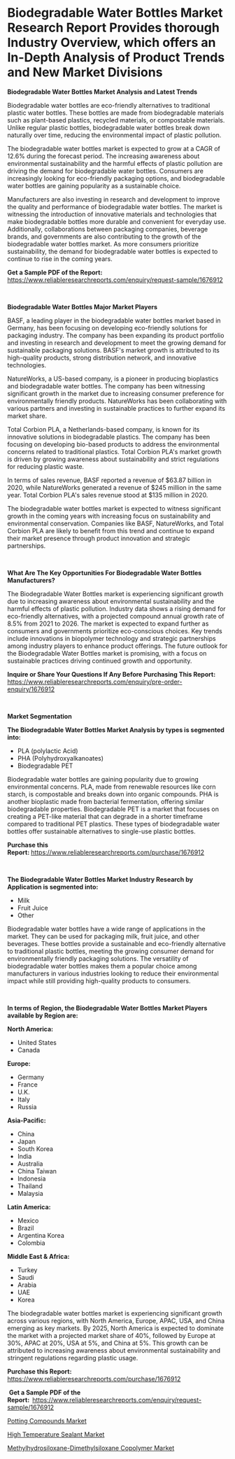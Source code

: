<p><h1>Biodegradable Water Bottles Market Research Report Provides thorough Industry Overview, which offers an In-Depth Analysis of Product Trends and New Market Divisions</h1></p><p><strong>Biodegradable Water Bottles Market Analysis and Latest Trends</strong></p>
<p><p>Biodegradable water bottles are eco-friendly alternatives to traditional plastic water bottles. These bottles are made from biodegradable materials such as plant-based plastics, recycled materials, or compostable materials. Unlike regular plastic bottles, biodegradable water bottles break down naturally over time, reducing the environmental impact of plastic pollution.</p><p>The biodegradable water bottles market is expected to grow at a CAGR of 12.6% during the forecast period. The increasing awareness about environmental sustainability and the harmful effects of plastic pollution are driving the demand for biodegradable water bottles. Consumers are increasingly looking for eco-friendly packaging options, and biodegradable water bottles are gaining popularity as a sustainable choice.</p><p>Manufacturers are also investing in research and development to improve the quality and performance of biodegradable water bottles. The market is witnessing the introduction of innovative materials and technologies that make biodegradable bottles more durable and convenient for everyday use. Additionally, collaborations between packaging companies, beverage brands, and governments are also contributing to the growth of the biodegradable water bottles market. As more consumers prioritize sustainability, the demand for biodegradable water bottles is expected to continue to rise in the coming years.</p></p>
<p><strong>Get a Sample PDF of the Report:&nbsp;</strong> <a href="https://www.reliableresearchreports.com/enquiry/request-sample/1676912">https://www.reliableresearchreports.com/enquiry/request-sample/1676912</a></p>
<p>&nbsp;</p>
<p><strong>Biodegradable Water Bottles Major Market Players</strong></p>
<p><p>BASF, a leading player in the biodegradable water bottles market based in Germany, has been focusing on developing eco-friendly solutions for packaging industry. The company has been expanding its product portfolio and investing in research and development to meet the growing demand for sustainable packaging solutions. BASF's market growth is attributed to its high-quality products, strong distribution network, and innovative technologies.</p><p>NatureWorks, a US-based company, is a pioneer in producing bioplastics and biodegradable water bottles. The company has been witnessing significant growth in the market due to increasing consumer preference for environmentally friendly products. NatureWorks has been collaborating with various partners and investing in sustainable practices to further expand its market share.</p><p>Total Corbion PLA, a Netherlands-based company, is known for its innovative solutions in biodegradable plastics. The company has been focusing on developing bio-based products to address the environmental concerns related to traditional plastics. Total Corbion PLA's market growth is driven by growing awareness about sustainability and strict regulations for reducing plastic waste.</p><p>In terms of sales revenue, BASF reported a revenue of $63.87 billion in 2020, while NatureWorks generated a revenue of $245 million in the same year. Total Corbion PLA's sales revenue stood at $135 million in 2020.</p><p>The biodegradable water bottles market is expected to witness significant growth in the coming years with increasing focus on sustainability and environmental conservation. Companies like BASF, NatureWorks, and Total Corbion PLA are likely to benefit from this trend and continue to expand their market presence through product innovation and strategic partnerships.</p></p>
<p>&nbsp;</p>
<p><strong>What Are The Key Opportunities For Biodegradable Water Bottles Manufacturers?</strong></p>
<p><p>The Biodegradable Water Bottles market is experiencing significant growth due to increasing awareness about environmental sustainability and the harmful effects of plastic pollution. Industry data shows a rising demand for eco-friendly alternatives, with a projected compound annual growth rate of 8.5% from 2021 to 2026. The market is expected to expand further as consumers and governments prioritize eco-conscious choices. Key trends include innovations in biopolymer technology and strategic partnerships among industry players to enhance product offerings. The future outlook for the Biodegradable Water Bottles market is promising, with a focus on sustainable practices driving continued growth and opportunity.</p></p>
<p><strong>Inquire or Share Your Questions If Any Before Purchasing This Report:</strong> <a href="https://www.reliableresearchreports.com/enquiry/pre-order-enquiry/1676912">https://www.reliableresearchreports.com/enquiry/pre-order-enquiry/1676912</a></p>
<p>&nbsp;</p>
<p><strong>Market Segmentation</strong></p>
<p><strong>The Biodegradable Water Bottles Market Analysis by types is segmented into:</strong></p>
<p><ul><li>PLA (polylactic Acid)</li><li>PHA (Polyhydroxyalkanoates)</li><li>Biodegradable PET</li></ul></p>
<p><p>Biodegradable water bottles are gaining popularity due to growing environmental concerns. PLA, made from renewable resources like corn starch, is compostable and breaks down into organic compounds. PHA is another bioplastic made from bacterial fermentation, offering similar biodegradable properties. Biodegradable PET is a market that focuses on creating a PET-like material that can degrade in a shorter timeframe compared to traditional PET plastics. These types of biodegradable water bottles offer sustainable alternatives to single-use plastic bottles.</p></p>
<p><strong>Purchase this Report:&nbsp;</strong><a href="https://www.reliableresearchreports.com/purchase/1676912">https://www.reliableresearchreports.com/purchase/1676912</a></p>
<p>&nbsp;</p>
<p><strong>The Biodegradable Water Bottles Market Industry Research by Application is segmented into:</strong></p>
<p><ul><li>Milk</li><li>Fruit Juice</li><li>Other</li></ul></p>
<p><p>Biodegradable water bottles have a wide range of applications in the market. They can be used for packaging milk, fruit juice, and other beverages. These bottles provide a sustainable and eco-friendly alternative to traditional plastic bottles, meeting the growing consumer demand for environmentally friendly packaging solutions. The versatility of biodegradable water bottles makes them a popular choice among manufacturers in various industries looking to reduce their environmental impact while still providing high-quality products to consumers.</p></p>
<p>&nbsp;</p>
<p><strong>In terms of Region, the Biodegradable Water Bottles Market Players available by Region are:</strong></p>
<p>
    <p> <strong> North America: </strong>
        <ul>
            <li>United States</li>
            <li>Canada</li>
        </ul>
        </p> 
    <p> <strong> Europe: </strong>
        <ul>
            <li>Germany</li>
            <li>France</li>
            <li>U.K.</li>
            <li>Italy</li>
            <li>Russia</li>
        </ul>
        </p> 
    <p> <strong> Asia-Pacific: </strong>
        <ul>
            <li>China</li>
            <li>Japan</li>
            <li>South Korea</li>
            <li>India</li>
            <li>Australia</li>
            <li>China Taiwan</li>
            <li>Indonesia</li>
            <li>Thailand</li>
            <li>Malaysia</li>
        </ul>
        </p> 
    <p> <strong> Latin America: </strong>
        <ul>
            <li>Mexico</li>
            <li>Brazil</li>
            <li>Argentina Korea</li>
            <li>Colombia</li>
        </ul>
        </p> 
    <p> <strong> Middle East & Africa: </strong>
        <ul>
            <li>Turkey</li>
            <li>Saudi</li>
            <li>Arabia</li>
            <li>UAE</li>
            <li>Korea</li>
        </ul>
    </p>
    </p>
<p><p>The biodegradable water bottles market is experiencing significant growth across various regions, with North America, Europe, APAC, USA, and China emerging as key markets. By 2025, North America is expected to dominate the market with a projected market share of 40%, followed by Europe at 30%, APAC at 20%, USA at 5%, and China at 5%. This growth can be attributed to increasing awareness about environmental sustainability and stringent regulations regarding plastic usage.</p></p>
<p><strong>Purchase this Report: </strong><a href="https://www.reliableresearchreports.com/purchase/1676912">https://www.reliableresearchreports.com/purchase/1676912</a></p>
<p>&nbsp;<strong>Get a Sample PDF of the Report:&nbsp;&nbsp;</strong><a href="https://www.reliableresearchreports.com/enquiry/request-sample/1676912">https://www.reliableresearchreports.com/enquiry/request-sample/1676912</a></p>
<p><strong></strong></p>
<p><p><a href="https://view.publitas.com/reportprime-1/potting-compounds-market-share-market-new-trends-analysis-report-by-type-by-application-by-end-use-by-region-and-segment-forecasts-2023-2030/">Potting Compounds Market</a></p><p><a href="https://view.publitas.com/reportprime-1/high-temperature-sealant-market-centers-on-aspects-such-as-market-growth-market-share-market-opportunity-and-projected-forecasts-spanning-from-2023-to-2030/">High Temperature Sealant Market</a></p><p><a href="https://view.publitas.com/reportprime-1/methylhydrosiloxane-dimethylsiloxane-copolymer-market-research-report-the-key-to-successful-business-strategy-forecasted-for-period-from-2023-2030/">Methylhydrosiloxane-Dimethylsiloxane Copolymer Market</a></p></p>